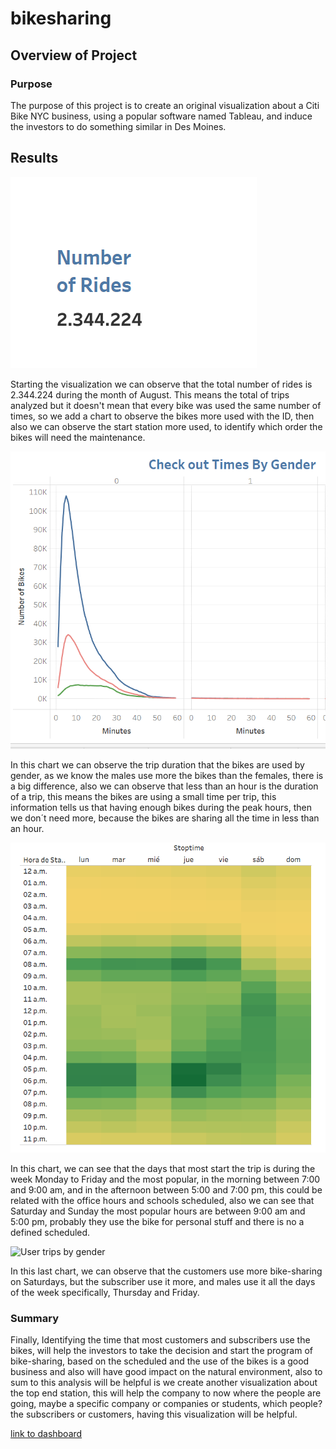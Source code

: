 # bikesharing
## Overview of Project 
### Purpose
The purpose of this project is to create an original visualization about a Citi Bike NYC business, using a popular software named Tableau, and induce the investors to do something similar in Des Moines.

## Results 
![Number of Rides](Images/Number_of_Rides.png)


Starting the visualization we can observe that the total number of rides is 2.344.224  during the month of August. This means the total of trips analyzed but it doesn't mean that every bike was used the same number of times, so we add a chart to observe the bikes more used with the ID, then also we can observe the start station more used, to identify which order the bikes will need the maintenance. 

![Checkout time by Gender](Images/Checkout_time_by_Gender.png)


In this chart we can observe the trip duration that the bikes are used by gender, as we know the males use more the bikes than the females, there is a big difference, also we can observe that less than an hour is the duration of a trip, this means the bikes are using a small time per trip, this information tells us that having enough bikes during the peak hours, then we don´t need more, because the bikes are sharing all the time in less than an hour.

![Trips by week day](Images/Trips_by_week_day.png)


In this chart, we can see that the days that most start the trip is during the week Monday to Friday and the most popular, in the morning between 7:00 and 9:00 am, and in the afternoon between 5:00 and 7:00 pm, this could be related with the office hours and schools scheduled, also we can see that Saturday and Sunday the most popular hours are between 9:00 am and 5:00 pm, probably they use the bike for personal stuff and there is no a defined scheduled. 

![User trips by gender](Images/Users_trip_by_gender.png)


In this last chart, we can observe that the customers use more bike-sharing on Saturdays, but the subscriber use it more, and males use it all the days of the week specifically, Thursday and Friday.  

### Summary
Finally, Identifying the time that most customers and subscribers use the bikes, will help the investors to take the decision and start the program of bike-sharing, based on the scheduled and the use of the bikes is a good business and also will have good impact on the natural environment, also to sum to this analysis will be helpful is we create another visualization about the top end station, this will help the company to now where the people are going, maybe a specific company or companies or students, which people? the subscribers or customers, having this visualization will be helpful.


[link to dashboard](https://public.tableau.com/app/profile/alejandra6221/viz/CitiBikeNYC_16496475299900/Historia1)

